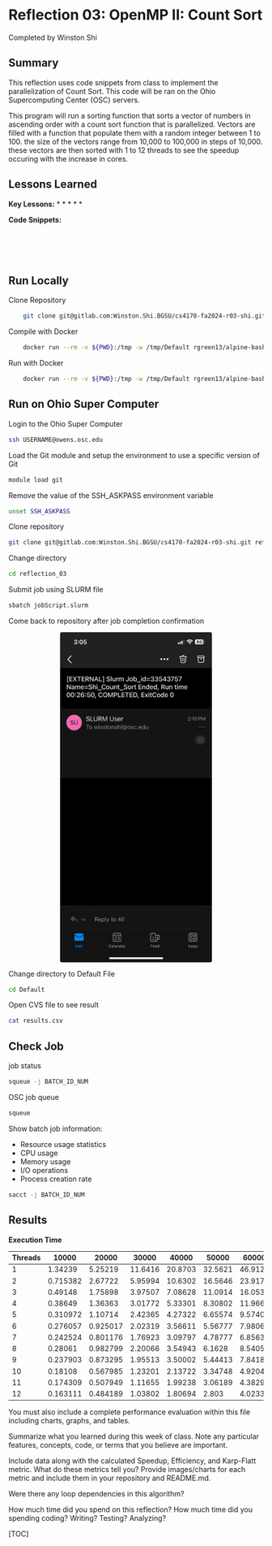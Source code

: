 
# Reflection 03: OpenMP II: Count Sort

Completed by Winston Shi

## Summary

This reflection uses code snippets from class to implement the parallelization of Count Sort. This code will be ran on the Ohio Supercomputing Center (OSC) servers.

This program will run a sorting function that sorts a vector of numbers in ascending order with a count sort function that is parallelized. Vectors are filled with a function that populate them with a random integer between 1 to 100. the size of the vectors range from 10,000 to 100,000 in steps of 10,000. these vectors are then sorted with 1 to 12 threads to see the speedup occuring with the increase in cores.

## Lessons Learned

**Key Lessons:**
 * 
 * 
 * 
 * 
 * 

**Code Snippets:**

```bash

```

```bash

```

```bash

```

```bash

```

```bash

```

## Run Locally

Clone Repository

```bash
    git clone git@gitlab.com:Winston.Shi.BGSU/cs4170-fa2024-r03-shi.git reflection_03
```

Compile with Docker

```bash
    docker run --rm -v ${PWD}:/tmp -w /tmp/Default rgreen13/alpine-bash-gpp make all
```

Run with Docker

```bash
    docker run --rm -v ${PWD}:/tmp -w /tmp/Default rgreen13/alpine-bash-gpp ./OpenMP
```

## Run on Ohio Super Computer

Login to the Ohio Super Computer

```bash
ssh USERNAME@owens.osc.edu
```

Load the Git module and setup the environment to use a specific version of Git

```bash
module load git
```

Remove the value of the SSH_ASKPASS environment variable

```bash
unset SSH_ASKPASS
```

Clone repository

```bash
git clone git@gitlab.com:Winston.Shi.BGSU/cs4170-fa2024-r03-shi.git reflection_03
```

Change directory

```bash
cd reflection_03
```

Submit job using SLURM file

```bash
sbatch jobScript.slurm
```

Come back to repository after job completion confirmation

<div align="center">
    <img src="Results/Confirmation.jpeg" alt="Image of Confirmation" width="300" align="center">
<div align="left">

Change directory to Default File

```bash
cd Default
```

Open CVS file to see result

```bash
cat results.csv
```

## Check Job

job status

```bash
squeue -j BATCH_ID_NUM
```

OSC job queue

```bash
squeue
```

Show batch job information:
 * Resource usage statistics
 * CPU usage
 * Memory usage
 * I/O operations
 * Process creation rate

```bash
sacct -j BATCH_ID_NUM
```

## Results

**Execution Time**

| Threads | 10000 | 20000 | 30000 | 40000 | 50000 | 60000 | 70000 | 80000 | 90000 | 100000 |
|---------|-------|-------|-------|-------|-------|-------|-------|-------|-------|--------|
| 1 | 1.34239 | 5.25219 | 11.6416 | 20.8703 | 32.5621 | 46.9125 | 62.0026 | 81.8642 | 107.445 | 132.36 |
| 2 | 0.715382 | 2.67722 | 5.95994 | 10.6302 | 16.5646 | 23.9171 | 32.5539 | 42.4884 | 53.5638 | 65.6113 |
| 3 | 0.49148 | 1.75898 | 3.97507 | 7.08628 | 11.0914 | 16.0534 | 21.7341 | 28.3192 | 35.8091 | 44.3105 |
| 4 | 0.38649 | 1.36363 | 3.01772 | 5.33301 | 8.30802 | 11.9667 | 16.2839 | 21.2521 | 26.9036 | 33.1676 |
| 5 | 0.310972 | 1.10714 | 2.42365 | 4.27322 | 6.65574 | 9.57403 | 13.0712 | 17.0313 | 21.5596 | 26.5745 |
| 6 | 0.276057 | 0.925017 | 2.02319 | 3.56611 | 5.56777 | 7.98065 | 10.8517 | 14.2456 | 17.9587 | 22.1549 |
| 7 | 0.242524 | 0.801176 | 1.76923 | 3.09797 | 4.78777 | 6.85631 | 9.37309 | 12.1854 | 15.3814 | 18.9613 |
| 8 | 0.28061 | 0.982799 | 2.20066 | 3.54943 | 6.1628 | 8.54058 | 8.18745 | 10.6577 | 13.4509 | 16.6086 |
| 9 | 0.237903 | 0.873295 | 1.95513 | 3.50002 | 5.44413 | 7.84181 | 10.0024 | 11.6624 | 14.6707 | 14.8149 |
| 10 | 0.18108 | 0.567985 | 1.23201 | 2.13722 | 3.34748 | 4.92045 | 6.59127 | 8.55306 | 10.7863 | 13.3313 |
| 11 | 0.174309 | 0.507949 | 1.11655 | 1.99238 | 3.06189 | 4.38298 | 5.96932 | 7.76392 | 9.80064 | 12.0995 |
| 12 | 0.163111 | 0.484189 | 1.03802 | 1.80694 | 2.803 | 4.02334 | 5.45815 | 7.12897 | 9.01657 | 11.1274 |












You must also include a complete performance evaluation within this file including charts, graphs, and tables.

Summarize what you learned during this week of class. 
Note any particular features, concepts, code, or terms that you believe are important.

Include data along with the calculated Speedup, 
Efficiency, and Karp-Flatt metric. 
What do these metrics tell you?
Provide images/charts for each metric and include them in your repository and README.md. 


Were there any loop dependencies in this algorithm?

How much time did you spend on this reflection? 
How much time did you spending coding? 
Writing? 
Testing? 
Analyzing?



[TOC]